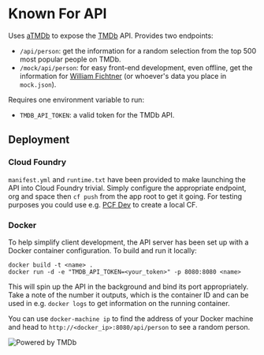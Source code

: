 # Known For API

Uses [aTMDb] to expose the [TMDb] API. Provides two endpoints:

 - `/api/person`: get the information for a random selection from the top 500
   most popular people on TMDb.
 - `/mock/api/person`: for easy front-end development, even offline, get the
   information for [William Fichtner][WF] (or whoever's data you place in
   `mock.json`).

Requires one environment variable to run:

  - `TMDB_API_TOKEN`: a valid token for the TMDb API.

## Deployment

### Cloud Foundry

`manifest.yml` and `runtime.txt` have been provided to make launching the API
into Cloud Foundry trivial. Simply configure the appropriate endpoint, org and
space then `cf push` from the app root to get it going. For testing purposes you 
could use e.g. [PCF Dev] to create a local CF.

### Docker

To help simplify client development, the API server has been set up with a
Docker container configuration. To build and run it locally:

    docker build -t <name> .
    docker run -d -e "TMDB_API_TOKEN=<your_token>" -p 8080:8080 <name>

This will spin up the API in the background and bind its port appropriately.
Take a note of the number it outputs, which is the container ID and can be used
in e.g. `docker logs` to get information on the running container.

You can use `docker-machine ip` to find the address of your Docker machine and 
head to `http://<docker_ip>:8080/api/person` to see a random person.

![Powered by TMDb][TMDb logo]

  [aTMDb]: https://pythonhosted.org/atmdb/
  [TMDb]: https://www.themoviedb.org/
  [TMDb logo]: https://assets.tmdb.org/images/logos/var_2_0_PoweredByTMDB_Blk_Bree.png
  [PCF Dev]: https://docs.pivotal.io/pcf-dev/
  [WF]: https://www.themoviedb.org/person/886
